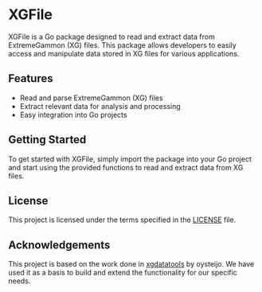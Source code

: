 # XGFile

XGFile is a Go package designed to read and extract data from ExtremeGammon (XG) files. This package allows developers to easily access and manipulate data stored in XG files for various applications.

## Features

- Read and parse ExtremeGammon (XG) files
- Extract relevant data for analysis and processing
- Easy integration into Go projects

## Getting Started

To get started with XGFile, simply import the package into your Go project and start using the provided functions to read and extract data from XG files.

## License

This project is licensed under the terms specified in the [LICENSE](LICENSE) file.

## Acknowledgements

This project is based on the work done in [xgdatatools](https://github.com/oysteijo/xgdatatools) by oysteijo. We have used it as a basis to build and extend the functionality for our specific needs.
